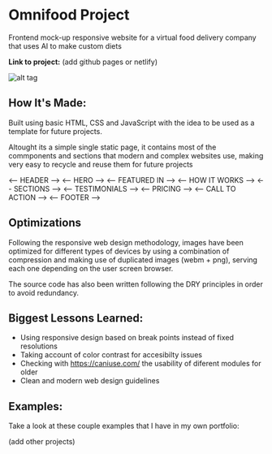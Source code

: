 # Omnifood Project

Frontend mock-up responsive website for a virtual food delivery company that uses AI to make custom diets

<blockquote class="imgur-embed-pub" lang="en" data-id="a/qr8M1my" data-context="false" ><a href="//imgur.com/a/qr8M1my"></a></blockquote><script async src="//s.imgur.com/min/embed.js" charset="utf-8"></script>

**Link to project:** (add github pages or netlify)

![alt tag](http://placecorgi.com/1200/650)

## How It's Made:

Built using basic HTML, CSS and JavaScript with the idea to be used as a template for future projects.

Altought its a simple single static page, it contains most of the commponents and sections that modern and complex websites use, making very easy to recycle and reuse them for future projects

<-- HEADER -->
<-- HERO -->
<-- FEATURED IN -->
<-- HOW IT WORKS -->
<-- SECTIONS -->
<-- TESTIMONIALS -->
<-- PRICING -->
<-- CALL TO ACTION -->
<-- FOOTER -->

## Optimizations

Following the responsive web design methodology, images have been optimized for different types of devices by using a combination of compression and making use of duplicated images (webm + png), serving each one depending on the user screen browser.

The source code has also been written following the DRY principles in order to avoid redundancy.

## Biggest Lessons Learned:

- Using responsive design based on break points instead of fixed resolutions
- Taking account of color contrast for accesibilty issues
- Checking with https://caniuse.com/ the usability of diferent modules for older
- Clean and modern web design guidelines

## Examples:

Take a look at these couple examples that I have in my own portfolio:

(add other projects)
